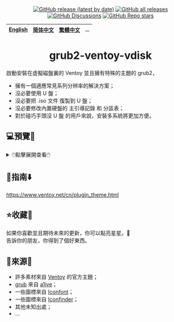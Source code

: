 <div align="center">

[![GitHub release (latest by date)](https://img.shields.io/github/v/release/M-L-P/grub2-ventoy-vdisk)](https://github.com/M-L-P/grub2-ventoy-vdisk/releases/latest)
[![GitHub all releases](https://img.shields.io/github/downloads/M-L-P/grub2-ventoy-vdisk/total)](https://github.com/M-L-P/grub2-ventoy-vdisk/releases)
[![GitHub Discussions](https://img.shields.io/github/discussions/M-L-P/grub2-ventoy-vdisk)](https://github.com/M-L-P/grub2-ventoy-vdisk/discussions)
[![GitHub Repo stars](https://img.shields.io/github/stars/M-L-P/grub2-ventoy-vdisk?style=social)](https://github.com/M-L-P/grub2-ventoy-vdisk/stargazers)

</div>

[English](README.md)|[简体中文](README-自述文件.md)|[繁體中文](README-繁體中文.md)|...
--|--|--|--

<h1 align="center">grub2-ventoy-vdisk</h1>

啟動安裝在虛擬磁盤裏的 Ventoy 並且擁有特殊的主題的 grub2，
- 擁有一個適應常見系列分辨率的解決方案；
- 沒必要使用 U 盤；
- 沒必要把 .iso 文件 復製到 U 盤；
- 沒必要修改內置硬盤的 主引導記錄 和 分區表；
- 對於碰巧手頭沒 U 盤 的用戶來說，安裝多系統將更加方便。


## 💻️預覽👀

<details>
<summary>🖱️點擊展開查看🖱️</summary>

### 1024x768
<img src="https://raw.githubusercontent.com/M-L-P/.github/main/screenshots/grub2-ventoy-vdisk/between-1k.png">
<img src="https://raw.githubusercontent.com/M-L-P/.github/main/screenshots/grub2-ventoy-vdisk/1k.png">

### 1920x1080
<img src="https://raw.githubusercontent.com/M-L-P/.github/main/screenshots/grub2-ventoy-vdisk/between-1080p.png">
<img src="https://raw.githubusercontent.com/M-L-P/.github/main/screenshots/grub2-ventoy-vdisk/1080p-tree.png">
<img src="https://raw.githubusercontent.com/M-L-P/.github/main/screenshots/grub2-ventoy-vdisk/1080p.png">
</details>

## 🧭指南⬇️

https://www.ventoy.net/cn/plugin_theme.html

## ⭐收藏🌟
如果你喜歡並且期待未來的更新，你可以點亮星星。💫<br/>
告訴你的朋友，你得到了個好東西。

## 🎉來源🎊
- 許多素材來自 [Ventoy](https://github.com/ventoy/Ventoy) 的官方主題；
- [grub](https://github.com/a1ive/grub) 來自 [a1ive](https://github.com/a1ive)；
- 一些圖標來自 [Iconfont](https://www.iconfont.cn/)；
- 一些圖標來自 [Iconfinder](https://www.iconfinder.com/)；
- 其他未知出處；
- ...
